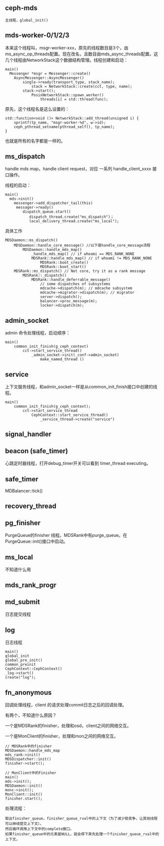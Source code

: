 
## ceph-mds

    主线程，global_init()

## mds-worker-0/1/2/3

本来这个线程叫，msgr-worker-xxx，原先的线程数目是3个，由ms_async_op_threads配置。现在改名，且数目由mds_async_threads配置。这几个线程由NetworkStack这个数据结构管理。线程创建和启动：

    main()
      Messenger *msgr = Messenger::create()
        AsyncMessenger::AsyncMessenger()
            single->ready(transport_type, stack_name);
                stack = NetworkStack::create(cct, type, name);
            stack->start();
                PosixNetworkStack::spawn_worker()
                    threads[i] = std::thread(func);
                    
原先，这个线程名是这么设置的：

    std::function<void ()> NetworkStack::add_thread(unsigned i) {
        sprintf(tp_name, "msgr-worker-%d", w->id);
        ceph_pthread_setname(pthread_self(), tp_name);
    }
也就是所有的名字都是一样的。

## ms_dispatch

handle mds map，handle client request，对应 一系列 handle_client_xxxx 接口操作。

线程的启动：

    main()
      mds->init()
        messenger->add_dispatcher_tail(this)
         messager->ready()
            dispatch_queue.start()
               dispatch_thread.create("ms_dispatch")；
               local_delivery_thread.create("ms_local");

具体工作

    MDSDaemon::ms_dispatch()        
        MDSDaemon::handle_core_message() //以下是handle_core_message流程
            MDSDaemon::handle_mds_map()
                _handle_mds_map() // if whoami == MDS_RANK_NONE
                MDSRank::handle_mds_map() // if whoami != MDS_RANK_NONE
                    MDSRank::boot_create()
                    MDSRank::boot_start()                    
        MDSRank::ms_dispatch() // Not core, try it as a rank message
            MDSRank::_dispatch()
                MDSRank::handle_deferrable_message()
                    // some dispatches of subsystems 
                    mdcache->dispatch(m); // mdcache subsystem
                    mdcache->migrator->dispatch(m); // migrator
                    server->dispatch();   
                    balancer->proc_message(m);
                    locker->dispatch(m);

## admin_socket

admin 命令处理线程，启动顺序：

    main()
        common_init_finish(g_ceph_context)
            cct->start_service_thread()
                _admin_socket->init(_conf->admin_socket)
                    make_named_thread ()

## service

上下文服务线程，和admin_socket一样是从common_init_finish接口中创建的线程。

    main()
        common_init_finish(g_ceph_context);
            cct->start_service_thread
                CephContext::start_service_thread()
                    _service_thread->create("service")

## signal_handler

## beacon (safe_timer)

心跳定时器线程，打开debug_timer开关可以看到 timer_thread executing。

## safe_timer

MDBalancer::tick()

## recovery_thread

## pg_finisher

PurgeQueue的finisher 线程。MDSRank中有purge_queue。在PurgeQueue::init()接口中启动。

## ms_local

不知道什么用

## mds_rank_progr

## md_submit

日志提交线程

## log

日志线程

    main()
    global_init
    global_pre_init()
    common_preinit
    CephContext::CephContext()
    _log->start()
    create("log");
    
## fn_anonymous

回调处理线程，client 的请求处理commit日志之后的回调处理。

有两个，不知道什么原因？

一个是MDSRank的finisher，处理和osd，client之间的网络交互。

一个是MonClient的finisher，处理和mon之间的网络交互。

    // MDSRank中的finisher
    MDSDaemon::handle_mds_map
    mds_rank->init()
    MDSDispatcher::init()
    finisher->start();

    // MonClient中的Finisher
    main()
    mds->init();
    MDSDaemon::init()
    monc->init();
    MonClient::init()
    finisher.start();
    
 处理流程：
 
    取出finisher_queue，finisher_queue_rval中的上下文（为了减少锁竞争，让其他线程可以继续提交上下文）。
    然后循环调用上下文中的complete接口。
    如果finisher_queue中的元素是NULL，就会停下来先处理一个finisher_queue_rval中的上下文。
